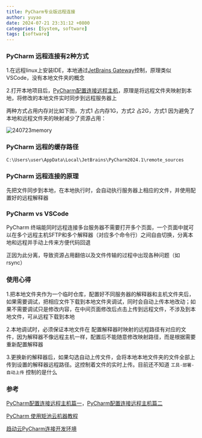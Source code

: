 ```yaml
---
title: PyCharm专业版远程连接
author: yuyao
date: 2024-07-21 23:31:12 +0800 
categories: [System, software]
tags: [software]
---
```


### PyCharm 远程连接有2种方式

1.在远程linux上安装IDE，本地通过[JetBrains Gateway](https://www.jetbrains.com/remote-development/gateway/)控制，原理类似 VSCode，没有本地文件夹的概念

2.打开本地项目后，[PyCharm配置连接远程主机](https://www.bilibili.com/video/BV1Eg8pe8Ewp/)，原理是将远程文件夹映射到本地，将修改的本地文件实时同步到远程服务器上

两种方式占用内存对比如下图，方式1 占内存1G，方式2 占2G，方式1 因为避免了本地和远程文件夹的映射减少了资源占用：

![240723memory](https://raw.githubusercontent.com/yuy4o/yuy4o/main/figures/240723memory.png)

### PyCharm 远程的缓存路径

`C:\Users\user\AppData\Local\JetBrains\PyCharm2024.1\remote_sources`

### PyCharm 远程连接的原理

先把文件同步到本地，在本地执行时，会自动执行服务器上相应的文件，并使用配置好的远程解释器

### PyCharm vs VSCode

PyCharm 终端能同时远程连接多台服务器不需要打开多个页面，一个页面中就可以在多个远程主机SFTP和多个解释器（对应多个命令行）之间自由切换，分离本地和远程并手动上传来方便代码回退

正因为此分离，导致资源占用翻倍以及文件传输的过程中出现各种问题（如rsync）

### 使用心得

1.把本地文件夹作为一个临时仓库，配置好不同服务器的解释器和主机文件夹后，如果需要调试，把相应文件下载到本地文件夹调试，同时会自动上传本地改动；如果不需要调试只是修改内容，在中间页面修改后点击上传到远程文件，不涉及到本地文件，可从远程下载到本地

2.本地调试时，必须保证本地文件在 配置解释器时映射的远程路径有对应的文件，因为解释器不像远程主机一样，配置后不能随意修改映射路径，而是根据需要重新配置解释器

3.更换新的解释器后，如果勾选自动上传文件，会将本地本地文件夹的文件全部上传到设置的解释器远程路径。这控制着文件的实时上传。目前还不知道 `工具-部署-自动上传` 控制的是什么

### 参考

[PyCharm配置连接远程主机篇一](https://www.bilibili.com/video/BV1Eg8pe8Ewp/)，[PyCharm配置连接远程主机篇二](https://www.bilibili.com/video/BV11888efENW/)

[PyCharm 使用矩池云机器教程](https://matpool.com/supports/doc-pycharm-connect-matpool/#2-%E8%BF%90%E8%A1%8C%E4%BB%A3%E7%A0%81)

[趋动云PyCharm连接开发环境](https://platform.virtaicloud.com/gemini/v1/gemini_doc/02-操作指南/02-开发环境/04-远程开发/02-PyCharm连接开发环境.html#文件上传下载)